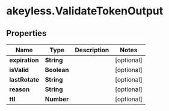 # akeyless.ValidateTokenOutput

## Properties

Name | Type | Description | Notes
------------ | ------------- | ------------- | -------------
**expiration** | **String** |  | [optional] 
**isValid** | **Boolean** |  | [optional] 
**lastRotate** | **String** |  | [optional] 
**reason** | **String** |  | [optional] 
**ttl** | **Number** |  | [optional] 


